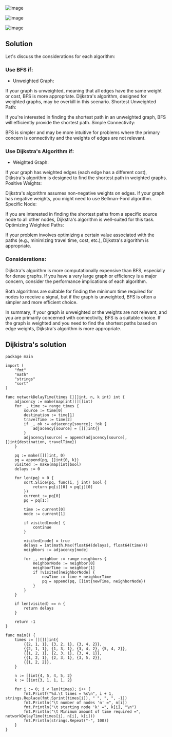 ![image](https://github.com/MeSabya/Golang/assets/33947539/526fefa3-c49f-4434-a35c-9d7476126b16)

![image](https://github.com/MeSabya/Golang/assets/33947539/c3671f4f-d9e5-4a67-8a0e-0f9fa49d9a9a)

![image](https://github.com/MeSabya/Golang/assets/33947539/ade7bdf9-505e-4faa-8cdd-b7ac9b14b81b)

## Solution 

Let's discuss the considerations for each algorithm:

### Use BFS if:

- Unweighted Graph:

If your graph is unweighted, meaning that all edges have the same weight or cost, BFS is more appropriate. Dijkstra's algorithm, designed for weighted graphs, may be overkill in this scenario.
Shortest Unweighted Path:

If you're interested in finding the shortest path in an unweighted graph, BFS will efficiently provide the shortest path.
Simple Connectivity:

BFS is simpler and may be more intuitive for problems where the primary concern is connectivity and the weights of edges are not relevant.

### Use Dijkstra's Algorithm if:
- Weighted Graph:

If your graph has weighted edges (each edge has a different cost), Dijkstra's algorithm is designed to find the shortest path in weighted graphs.
Positive Weights:

Dijkstra's algorithm assumes non-negative weights on edges. If your graph has negative weights, you might need to use Bellman-Ford algorithm.
Specific Node:

If you are interested in finding the shortest paths from a specific source node to all other nodes, Dijkstra's algorithm is well-suited for this task.
Optimizing Weighted Paths:

If your problem involves optimizing a certain value associated with the paths (e.g., minimizing travel time, cost, etc.), Dijkstra's algorithm is appropriate.

### Considerations:
Dijkstra's algorithm is more computationally expensive than BFS, especially for dense graphs. If you have a very large graph or efficiency is a major concern, consider the performance implications of each algorithm.

Both algorithms are suitable for finding the minimum time required for nodes to receive a signal, but if the graph is unweighted, BFS is often a simpler and more efficient choice.

In summary, if your graph is unweighted or the weights are not relevant, and you are primarily concerned with connectivity, BFS is a suitable choice. If the graph is weighted and you need to find the shortest paths based on edge weights, Dijkstra's algorithm is more appropriate.

## Dijkistra's solution 

```golang
package main

import (
	"fmt"
	"math"
	"strings"
	"sort"
)

func networkDelayTime(times [][]int, n, k int) int {
	adjacency := make(map[int][][]int)
	for _, time := range times {
		source := time[0]
		destination := time[1]
		travelTime := time[2]
		if _, ok := adjacency[source]; !ok {
			adjacency[source] = [][]int{}
		}
		adjacency[source] = append(adjacency[source], []int{destination, travelTime})
	}

	pq := make([][]int, 0)
	pq = append(pq, []int{0, k})
	visited := make(map[int]bool)
	delays := 0

	for len(pq) > 0 {
		sort.Slice(pq, func(i, j int) bool {
			return pq[i][0] < pq[j][0]
		})
		current := pq[0]
		pq = pq[1:]

		time := current[0]
		node := current[1]

		if visited[node] {
			continue
		}

		visited[node] = true
		delays = int(math.Max(float64(delays), float64(time)))
		neighbors := adjacency[node]

		for _, neighbor := range neighbors {
			neighborNode := neighbor[0]
			neighborTime := neighbor[1]
			if !visited[neighborNode] {
				newTime := time + neighborTime
				pq = append(pq, []int{newTime, neighborNode})
			}
		}
	}

	if len(visited) == n {
		return delays
	}

	return -1
}

func main() {
	times := [][][]int{
		{{2, 1, 1}, {3, 2, 1}, {3, 4, 2}},
		{{2, 1, 1}, {1, 3, 1}, {3, 4, 2}, {5, 4, 2}},
		{{1, 2, 1}, {2, 3, 1}, {3, 4, 1}},
		{{1, 2, 1}, {2, 3, 1}, {3, 5, 2}},
		{{1, 2, 2}},
	}

	n := []int{4, 5, 4, 5, 2}
	k := []int{3, 1, 1, 1, 2}

	for i := 0; i < len(times); i++ {
		fmt.Printf("%d.\t times = %s\n", i + 1, strings.Replace(fmt.Sprint(times[i]), " ", ", ", -1))
		fmt.Println("\t number of nodes 'n' =", n[i])
		fmt.Println("\t starting node 'k' =", k[i], "\n")
		fmt.Println("\t Minimum amount of time required =", networkDelayTime(times[i], n[i], k[i]))
		fmt.Println(strings.Repeat("-", 100))
	}
}
```

